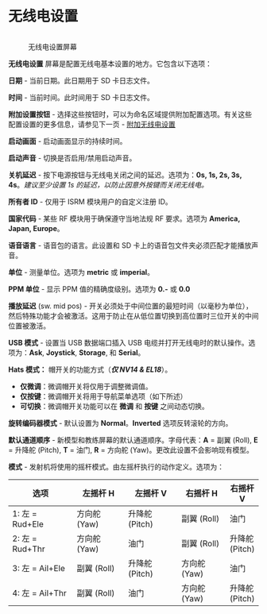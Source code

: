 # 无线电设置

<figure><img src="https://edgetx-static.zkl2333.com/RadioSetup.png" alt=""><figcaption><p>无线电设置屏幕</p></figcaption></figure>

**无线电设置** 屏幕是配置无线电基本设置的地方。它包含以下选项：

**日期** - 当前日期。此日期用于 SD 卡日志文件。

**时间** - 当前时间。此时间用于 SD 卡日志文件。

**附加设置按钮** - 选择这些按钮时，可以为命名区域提供附加配置选项。有关这些配置设置的更多信息，请参见下一页 - [附加无线电设置](additional-radio-settings.md)

**启动画面** - 启动画面显示的持续时间。

**启动声音** - 切换是否启用/禁用启动声音。

**关机延迟** - 按下电源按钮与无线电关闭之间的延迟。选项为：**0s, 1s, 2s, 3s, 4s**。_建议至少设置 1s 的延迟，以防止因意外按键而关闭无线电。_

**所有者 ID** - 仅用于 ISRM 模块用户的自定义注册 ID。

**国家代码** - 某些 RF 模块用于确保遵守当地法规 RF 要求。选项为 **America, Japan, Europe**。

**语音语言** - 语音包的语言。此设置和 SD 卡上的语音包文件夹必须匹配才能播放声音。

**单位** - 测量单位。选项为 **metric** 或 **imperial**。

**PPM 单位** - 显示 PPM 值的精确度级别。选项为 **0.-** 或 **0.0**

**播放延迟** (sw. mid pos) - 开关必须处于中间位置的最短时间（以毫秒为单位），然后特殊功能才会被激活。这用于防止在从低位置切换到高位置时三位开关的中间位置被激活。

**USB 模式** - 设置当 USB 数据端口插入 USB 电缆并打开无线电时的默认操作。选项为：**Ask**, **Joystick**, **Storage**, 和 **Serial**。

**Hats 模式：** 帽开关的功能方式（_**仅 NV14 & EL18**_）。

* **仅微调**：微调帽开关将仅用于调整微调值。
* **仅按键**：微调帽开关将用于导航菜单选项（如下所述）
* **可切换**：微调帽开关功能可以在 **微调** 和 **按键** 之间动态切换。

**旋转编码器模式** - 默认设置为 **Normal**。**Inverted** 选项反转滚轮的方向。

**默认通道顺序** - 新模型和教练屏幕的默认通道顺序。字母代表：**A** = 副翼 (Roll), **E** = 升降舵 (Pitch), **T** = 油门, **R** = 方向舵 (Yaw)。更改此设置不会影响现有模型。

**模式** - 发射机将使用的摇杆模式。由左摇杆执行的动作定义。选项为：

<table><thead><tr><th width="181">选项</th><th width="148">左摇杆 H</th><th width="149">左摇杆 V</th><th width="133">右摇杆 H</th><th>右摇杆 V</th></tr></thead><tbody><tr><td>1: 左 = Rud+Ele </td><td>方向舵 (Yaw)</td><td>升降舵 (Pitch)</td><td>副翼 (Roll)</td><td>油门</td></tr><tr><td>2: 左 = Rud+Thr</td><td>方向舵 (Yaw)</td><td>油门</td><td>副翼 (Roll)</td><td>升降舵 (Pitch)</td></tr><tr><td>3: 左 = Ail+Ele</td><td>副翼 (Roll)</td><td>升降舵 (Pitch)</td><td>方向舵 (Yaw)</td><td>油门</td></tr><tr><td>4: 左 = Ail+Thr</td><td>副翼 (Roll)</td><td>油门</td><td>方向舵 (Yaw)</td><td>升降舵 (Pitch)</td></tr></tbody></table>